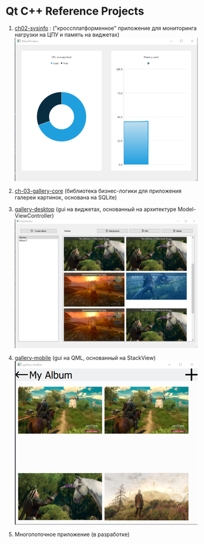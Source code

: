 # Qt C++ Reference Projects

1. [ch02-sysinfo](/projects/ch02-sysinfo) : ("кроссплатформенное" приложение для мониторинга нагрузки на ЦПУ и память на виджетах)
   ![ch02-sysinfo img](/images/ch02-sysinfo.png)

2. [ch-03-gallery-core](/projects/ch03-gallery-core/) (библиотека бизнес-логики для приложения галереи картинок, основана на SQLite)
3. [gallery-desktop](/projects/ch03-gallery-core/gallery-deskptop/) (gui на виджетах, основанный на архитектуре Model-ViewController)
   ![ch02-sysinfo img](/images/gallery-desktop.png)
4. [gallery-mobile](projects\ch03-gallery-core\gallery-mobile) (gui на QML, основанный на StackView)
   ![gallery-mobile img](images/gallery-mobile.png)
5. Многопоточное приложение (в разработке)